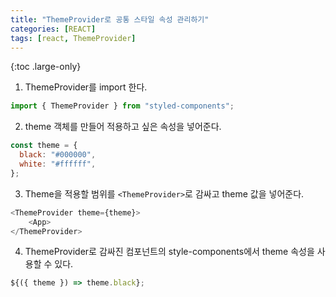 ```yaml
---
title: "ThemeProvider로 공통 스타일 속성 관리하기"
categories: [REACT]
tags: [react, ThemeProvider]
---
```


{:toc .large-only}

1. ThemeProvider를 import 한다.

```js
import { ThemeProvider } from "styled-components";
```

2. theme 객체를 만들어 적용하고 싶은 속성을 넣어준다.

```js
const theme = {
  black: "#000000",
  white: "#ffffff",
};
```

3. Theme을 적용할 범위를 `<ThemeProvider>`로 감싸고 theme 값을 넣어준다.

```js
<ThemeProvider theme={theme}>
    <App>
</ThemeProvider>
```

4. ThemeProvider로 감싸진 컴포넌트의 style-components에서 theme 속성을 사용할 수 있다.

```js
${({ theme }) => theme.black};
```
